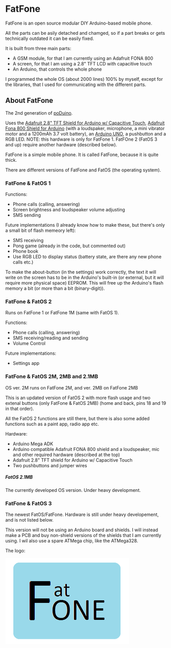 # FatFone

FatFone is an open source modular DIY Arduino-based mobile phone.

All the parts can be asily detached and chamged, so if a part breaks or gets technically outdated it can be easily fixed.

It is built from three main parts:
- A GSM module, for that I am currently using an Adafruit FONA 800
- A screen, for that I am using a 2.8" TFT LCD with capacitive touch
- An Arduino, that controls the whole phone

I programmed the whole OS (about 2000 lines) 100% by myself, except for the libraries, that I used for communicating with the different parts.


## About FatFone

The 2nd generation of [poDuino](https://github.com/Nanohenry10-9/poDuino).

Uses the [Adafruit 2.8" TFT Shield for Arduino w/ Capacitive Touch](https://www.adafruit.com/product/1947), [Adafruit Fona 800 Shield for Arduino](https://www.adafruit.com/product/2468) (with a loudspaker, microphone, a mini vibrator motor and a 1200mAh 3.7 volt battery), an [Arduino UNO](https://www.arduino.cc/en/Main/ArduinoBoardUno), a pushbutton and a RGB LED. NOTE: this hardware is only for FatFone 1. FatFOne 2 (FatOS 3 and up) require another hardware (described below).

FatFone is a simple mobile phone. It is called FatFone, because it is quite thick.

There are different versions of FatFone and FatOS (the operating system).


### FatFone & FatOS 1

Functions:
- Phone calls (calling, answering)
- Screen brightness and loudspeaker volume adjusting
- SMS sending

Future implementations (I already know how to make these, but there's only a small bit of flash memeory left):
- SMS receiving
- Pong game (already in the code, but commented out)
- Phone book
- Use RGB LED to display status (battery state, are there any new phone calls etc.)

To make the about-button (in the settings) work correctly, the text it will write on the screen has to be in the Arduino's built-in (or external, but it will require more physical space) EEPROM. This will free up the Arduino's flash memory a bit (or more than a bit (binary-digit)).


### FatFone & FatOS 2

Runs on FatFone 1 or FatFone 1M (same with FatOS 1). 

Functions:
- Phone calls (calling, answering)
- SMS receiving/reading and sending
- Volume Control

Future implementations:
- Settings app

### FatFone & FatOS 2M, 2MB and 2.1MB

OS ver. 2M runs on FatFone 2M, and ver. 2MB on FatFone 2MB

This is an updated version of FatOS 2 with more flash usage and two extenal buttons (only FatFone & FatOS 2MB) (home and back, pins 18 and 19 in that order).

All the FatOS 2 functions are still there, but there is also some added functions such as a paint app, radio app etc.

Hardware:
- Arduino Mega ADK
- Arduino compatible Adafruit FONA 800 shield and a loudspeaker, mic and other required hardware (described at the top)
- Adafruit 2.8" TFT shield for Arduino w/ Capacitive Touch
- Two pushbuttons and jumper wires

##### FatOS 2.1MB

The currently developed OS version. Under heavy development.


### FatFone & FatOS 3

The newest FatOS/FatFone. Hardware is still under heavy developement, and is not listed below.

This version will not be using an Arduino board and shields. I will instead make a PCB and buy non-shield versions of the shields that I am currently using. I wil also use a spare ATMega chip, like the ATMega328.


The logo:

![FatFone logo](FatFoneLogo.png)
